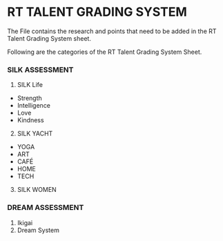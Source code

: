 # RT TALENT GRADING SYSTEM 
The File contains the research and points that need to  be added in the RT Talent Grading System sheet.

Following are the categories of the RT Talent Grading System Sheet. 
### SILK ASSESSMENT
1. SILK Life
 * Strength
 * Intelligence
 * Love
 * Kindness
2. SILK YACHT
* YOGA
* ART
* CAFÉ
* HOME
* TECH
3. SILK WOMEN

### DREAM ASSESSMENT
1. Ikigai
2. Dream System
         
